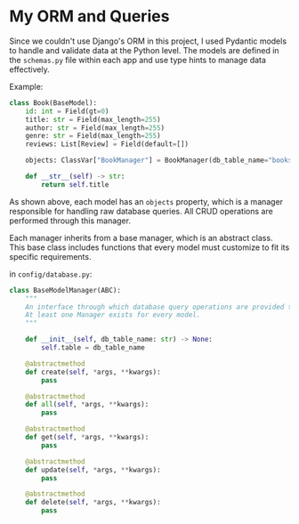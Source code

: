 # My ORM and Queries

Since we couldn't use Django's ORM in this project, I used Pydantic models to handle and validate data at the Python level. The models are defined in the `schemas.py` file within each app and use type hints to manage data effectively.

Example:

```python
class Book(BaseModel):
    id: int = Field(gt=0)
    title: str = Field(max_length=255)
    author: str = Field(max_length=255)
    genre: str = Field(max_length=255)
    reviews: List[Review] = Field(default=[])

    objects: ClassVar["BookManager"] = BookManager(db_table_name="books")

    def __str__(self) -> str:
        return self.title
```

As shown above, each model has an `objects` property, which is a manager responsible for handling raw database queries. All CRUD operations are performed through this manager.

Each manager inherits from a base manager, which is an abstract class. This base class includes functions that every model must customize to fit its specific requirements.

in `config/database.py`:

```python
class BaseModelManager(ABC):
    """
    An interface through which database query operations are provided to Pydantic models.
    At least one Manager exists for every model.
    """

    def __init__(self, db_table_name: str) -> None:
        self.table = db_table_name

    @abstractmethod
    def create(self, *args, **kwargs):
        pass

    @abstractmethod
    def all(self, *args, **kwargs):
        pass

    @abstractmethod
    def get(self, *args, **kwargs):
        pass

    @abstractmethod
    def update(self, *args, **kwargs):
        pass

    @abstractmethod
    def delete(self, *args, **kwargs):
        pass
```
